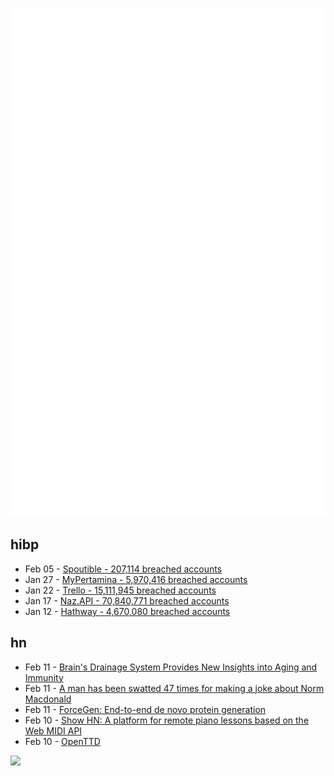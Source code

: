 ![Metrics](https://raw.githubusercontent.com/phixion/phixion/master/metrics.svg)

## hibp

<!--
for https://github.com/phixion/phixion/blob/main/.github/workflows/feeds.yml
-->
<!--START_SECTION:haveibeenpwnd-->
- Feb 05 - [Spoutible - 207,114 breached accounts](https://haveibeenpwned.com/PwnedWebsites#Spoutible)
- Jan 27 - [MyPertamina - 5,970,416 breached accounts](https://haveibeenpwned.com/PwnedWebsites#MyPertamina)
- Jan 22 - [Trello - 15,111,945 breached accounts](https://haveibeenpwned.com/PwnedWebsites#Trello)
- Jan 17 - [Naz.API - 70,840,771 breached accounts](https://haveibeenpwned.com/PwnedWebsites#NazApi)
- Jan 12 - [Hathway - 4,670,080 breached accounts](https://haveibeenpwned.com/PwnedWebsites#Hathway)
<!--END_SECTION:haveibeenpwnd-->

## hn

<!--
for https://github.com/phixion/phixion/blob/main/.github/workflows/feeds.yml
-->
<!--START_SECTION:hn-->
- Feb 11 - [Brain's Drainage System Provides New Insights into Aging and Immunity](https://neurosciencenews.com/immunity-aging-brain-drainage-25573/)
- Feb 11 - [A man has been swatted 47 times for making a joke about Norm Macdonald](https://www.independent.co.uk/news/world/americas/crime/swatting-nikki-haley-trump-fbi-stalkers-b2494097.html)
- Feb 11 - [ForceGen: End-to-end de novo protein generation](https://www.science.org/doi/10.1126/sciadv.adl4000)
- Feb 10 - [Show HN: A platform for remote piano lessons based on the Web MIDI API](https://keyboardconnect.com/)
- Feb 10 - [OpenTTD](https://www.openttd.org/about)
<!--END_SECTION:hn-->

<!--
for https://yhype.me
-->
![](https://hit.yhype.me/github/profile?user_id=13013670)
